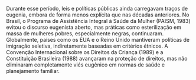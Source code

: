 Durante esse período, leis e políticas públicas ainda carregavam traços de eugenia,
embora de forma menos explícita que nas décadas anteriores. No Brasil, o Programa de
Assistência Integral à Saúde da Mulher (PAISM, 1983) evitou o discurso eugenista
aberto, mas práticas como esterilização em massa de mulheres pobres, especialmente
negras, continuaram. Globalmente, países como os EUA e o Reino Unido mantiveram
políticas de imigração seletiva, indiretamente baseadas em critérios étnicos. A
Convenção Internacional sobre os Direitos da Criança (1989) e a Constituição Brasileira
(1988) avançaram na proteção de direitos, mas não eliminaram completamente viés
eugênico em normas de saúde e planejamento familiar.